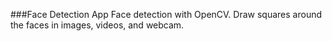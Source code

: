 ###Face Detection App
Face detection with OpenCV. Draw squares around the faces in images, videos, and webcam.
